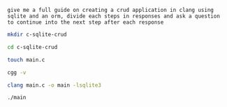 ```chatgpt
give me a full guide on creating a crud application in clang using sqlite and an orm, divide each steps in responses and ask a question to continue into the next step after each response
```

```bash
mkdir c-sqlite-crud
```

```bash
cd c-sqlite-crud
```

```bash
touch main.c
```

```bash
cgg -v
```

```bash
clang main.c -o main -lsqlite3
```

```bash
./main
```